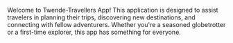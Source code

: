 Welcome to Twende-Travellers App! This application is designed to assist travelers in planning their trips, discovering new destinations, and connecting with fellow adventurers. Whether you're a seasoned globetrotter or a first-time explorer, this app has something for everyone.
